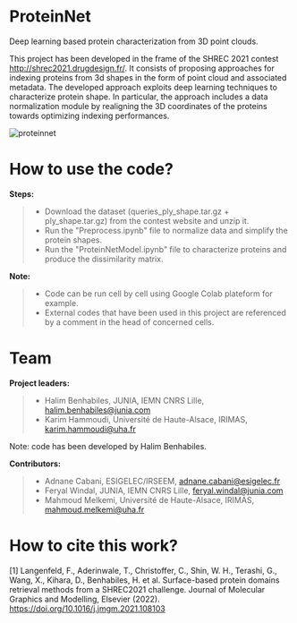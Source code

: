 # ProteinNet
Deep learning based protein characterization from 3D point clouds.

This project has been developed in the frame of the SHREC 2021 contest http://shrec2021.drugdesign.fr/. It consists of proposing approaches for indexing proteins from 3d shapes in the form of point cloud and associated metadata. The developed approach exploits deep learning techniques to characterize protein shape. In particular, the approach includes a data normalization module by realigning the 3D coordinates of the proteins towards optimizing indexing performances. 

![proteinnet](https://user-images.githubusercontent.com/86927146/161537902-289fe596-29c7-4c22-be8e-3c93a9ae0d4e.png)

# How to use the code?
**Steps:**
> * Download the dataset (queries_ply_shape.tar.gz + ply_shape.tar.gz) from the contest website and unzip it.
> * Run the "Preprocess.ipynb" file to normalize data and simplify the protein shapes.
> * Run the "ProteinNetModel.ipynb" file to characterize proteins and produce the dissimilarity matrix.

**Note:**
> * Code can be run cell by cell using Google Colab plateform for example. 
> * External codes that have been used in this project are referenced by a comment in the head of concerned cells.


# Team
**Project leaders:**

> * Halim Benhabiles, JUNIA, IEMN CNRS Lille, halim.benhabiles@junia.com
> * Karim Hammoudi, Université de Haute-Alsace, IRIMAS, karim.hammoudi@uha.fr

Note: code has been developed by Halim Benhabiles.

**Contributors:**

> * Adnane Cabani, ESIGELEC/IRSEEM, adnane.cabani@esigelec.fr
> * Feryal Windal, JUNIA, IEMN CNRS Lille, feryal.windal@junia.com
> * Mahmoud Melkemi, Université de Haute-Alsace, IRIMAS, mahmoud.melkemi@uha.fr

# How to cite this work?

[1] Langenfeld, F., Aderinwale, T., Christoffer, C., Shin, W. H., Terashi, G., Wang, X., Kihara, D., Benhabiles, H. et al. Surface-based protein domains retrieval methods from a SHREC2021 challenge. Journal of Molecular Graphics and Modelling, Elsevier (2022). https://doi.org/10.1016/j.jmgm.2021.108103
